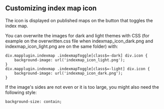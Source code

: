 ## Customizing index map icon

The icon is displayed on published maps on the button that toggles the index map.

You can overwrite the images for dark and light themes with CSS (for example on the overwritten.css file when indexmap_icon_dark.png and indexmap_icon_light.png are on the same folder) with:
```
div.mapplugin.indexmap .indexmapToggle[class$=-dark] div.icon {
	background-image: url('indexmap_icon_light.png');
}
div.mapplugin.indexmap .indexmapToggle[class$=-light] div.icon {
	background-image: url('indexmap_icon_dark.png');
}
```

If the image's sides are not even or it is too large, you might also need the following style:
```
background-size: contain;
```
